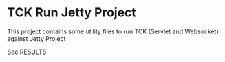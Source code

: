 TCK Run Jetty Project
=====================
This project contains some utility files to run TCK (Servlet and Websocket) against Jetty Project

See [RESULTS](https://github.com/jetty-project/tck-run/blob/master/RESULTS.md)
